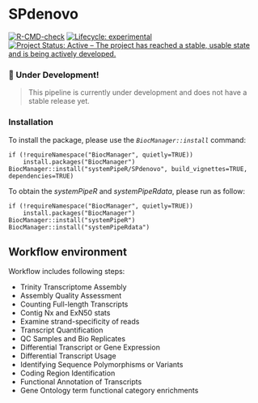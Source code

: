 # SPdenovo

<!-- badges: start -->
[![R-CMD-check](https://github.com/systemPipeR/SPdenovo/actions/workflows/R_CMD.yml/badge.svg)](https://github.com/systemPipeR/SPdenovo/actions/workflows/R_CMD.yml)
[![Lifecycle: experimental](https://img.shields.io/badge/lifecycle-experimental-orange.svg)](https://www.tidyverse.org/lifecycle/#experimental)
[![Project Status: Active – The project has reached a stable, usable state and is being actively developed.](https://www.repostatus.org/badges/latest/active.svg)](https://www.repostatus.org/#active)
<!-- badges: end -->

### :construction: Under Development!

> This pipeline is currently under development and does not have a stable release yet.

### Installation

To install the package, please use the _`BiocManager::install`_ command:
```
if (!requireNamespace("BiocManager", quietly=TRUE))
    install.packages("BiocManager")
BiocManager::install("systemPipeR/SPdenovo", build_vignettes=TRUE, dependencies=TRUE)
```
To obtain the *systemPipeR* and *systemPipeRdata*, please run as follow:
```
if (!requireNamespace("BiocManager", quietly=TRUE))
    install.packages("BiocManager")
BiocManager::install("systemPipeR")
BiocManager::install("systemPipeRdata")
```

## Workflow environment

Workflow includes following steps:

- Trinity Transcriptome Assembly
- Assembly Quality Assessment 
- Counting Full-length Transcripts
- Contig Nx and ExN50 stats
- Examine strand-specificity of reads
- Transcript Quantification
- QC Samples and Bio Replicates
- Differential Transcript or Gene Expression
- Differential Transcript Usage
- Identifying Sequence Polymorphisms or Variants
- Coding Region Identification
- Functional Annotation of Transcripts
-  Gene Ontology term functional category enrichments